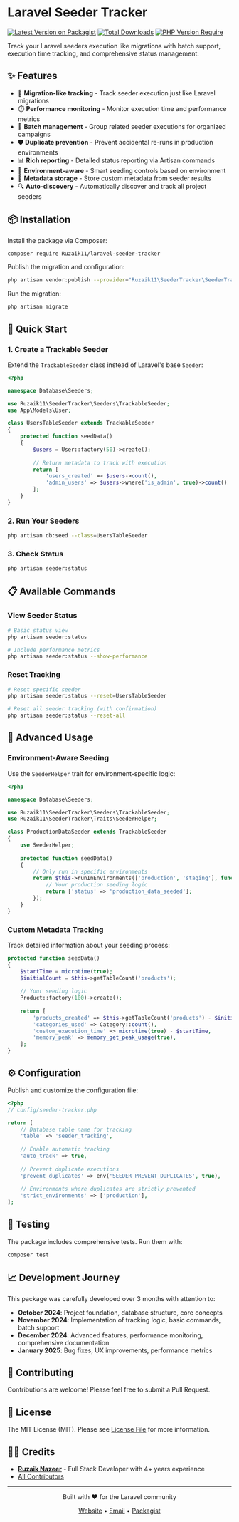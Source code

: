 # Laravel Seeder Tracker

[![Latest Version on Packagist](https://img.shields.io/packagist/v/Ruzaik11/laravel-seeder-tracker.svg?style=flat-square)](https://packagist.org/packages/Ruzaik11/laravel-seeder-tracker)
[![Total Downloads](https://img.shields.io/packagist/dt/Ruzaik11/laravel-seeder-tracker.svg?style=flat-square)](https://packagist.org/packages/Ruzaik11/laravel-seeder-tracker)
[![PHP Version Require](https://img.shields.io/packagist/php-v/Ruzaik11/laravel-seeder-tracker.svg?style=flat-square)](https://packagist.org/packages/Ruzaik11/laravel-seeder-tracker)

Track your Laravel seeders execution like migrations with batch support, execution time tracking, and comprehensive status management.

## ✨ Features

- 🚀 **Migration-like tracking** - Track seeder execution just like Laravel migrations
- ⏱️ **Performance monitoring** - Monitor execution time and performance metrics  
- 🔄 **Batch management** - Group related seeder executions for organized campaigns
- 🛡️ **Duplicate prevention** - Prevent accidental re-runs in production environments
- 📊 **Rich reporting** - Detailed status reporting via Artisan commands
- 🎯 **Environment-aware** - Smart seeding controls based on environment
- 💾 **Metadata storage** - Store custom metadata from seeder results
- 🔍 **Auto-discovery** - Automatically discover and track all project seeders

## 📦 Installation

Install the package via Composer:

```bash
composer require Ruzaik11/laravel-seeder-tracker
```

Publish the migration and configuration:

```bash
php artisan vendor:publish --provider="Ruzaik11\SeederTracker\SeederTrackerServiceProvider"
```

Run the migration:

```bash
php artisan migrate
```

## 🚀 Quick Start

### 1. Create a Trackable Seeder

Extend the `TrackableSeeder` class instead of Laravel's base `Seeder`:

```php
<?php

namespace Database\Seeders;

use Ruzaik11\SeederTracker\Seeders\TrackableSeeder;
use App\Models\User;

class UsersTableSeeder extends TrackableSeeder
{
    protected function seedData()
    {
        $users = User::factory(50)->create();
        
        // Return metadata to track with execution
        return [
            'users_created' => $users->count(),
            'admin_users' => $users->where('is_admin', true)->count()
        ];
    }
}
```

### 2. Run Your Seeders

```bash
php artisan db:seed --class=UsersTableSeeder
```

### 3. Check Status

```bash
php artisan seeder:status
```

## 📋 Available Commands

### View Seeder Status
```bash
# Basic status view
php artisan seeder:status

# Include performance metrics
php artisan seeder:status --show-performance
```

### Reset Tracking
```bash
# Reset specific seeder
php artisan seeder:status --reset=UsersTableSeeder

# Reset all seeder tracking (with confirmation)
php artisan seeder:status --reset-all
```

## 🔧 Advanced Usage

### Environment-Aware Seeding

Use the `SeederHelper` trait for environment-specific logic:

```php
<?php

namespace Database\Seeders;

use Ruzaik11\SeederTracker\Seeders\TrackableSeeder;
use Ruzaik11\SeederTracker\Traits\SeederHelper;

class ProductionDataSeeder extends TrackableSeeder
{
    use SeederHelper;
    
    protected function seedData()
    {
        // Only run in specific environments
        return $this->runInEnvironments(['production', 'staging'], function () {
            // Your production seeding logic
            return ['status' => 'production_data_seeded'];
        });
    }
}
```

### Custom Metadata Tracking

Track detailed information about your seeding process:

```php
protected function seedData()
{
    $startTime = microtime(true);
    $initialCount = $this->getTableCount('products');
    
    // Your seeding logic
    Product::factory(100)->create();
    
    return [
        'products_created' => $this->getTableCount('products') - $initialCount,
        'categories_used' => Category::count(),
        'custom_execution_time' => microtime(true) - $startTime,
        'memory_peak' => memory_get_peak_usage(true),
    ];
}
```

## ⚙️ Configuration

Publish and customize the configuration file:

```php
<?php
// config/seeder-tracker.php

return [
    // Database table name for tracking
    'table' => 'seeder_tracking',
    
    // Enable automatic tracking
    'auto_track' => true,
    
    // Prevent duplicate executions
    'prevent_duplicates' => env('SEEDER_PREVENT_DUPLICATES', true),
    
    // Environments where duplicates are strictly prevented
    'strict_environments' => ['production'],
];
```

## 🧪 Testing

The package includes comprehensive tests. Run them with:

```bash
composer test
```

## 📈 Development Journey

This package was carefully developed over 3 months with attention to:

- **October 2024**: Project foundation, database structure, core concepts
- **November 2024**: Implementation of tracking logic, basic commands, batch support  
- **December 2024**: Advanced features, performance monitoring, comprehensive documentation
- **January 2025**: Bug fixes, UX improvements, performance metrics

## 🤝 Contributing

Contributions are welcome! Please feel free to submit a Pull Request.

## 📄 License

The MIT License (MIT). Please see [License File](LICENSE) for more information.

## 👨‍💻 Credits

- **[Ruzaik Nazeer](https://github.com/ruzaiknazeer)** - Full Stack Developer with 4+ years experience
- [All Contributors](../../contributors)

---

<p align="center">Built with ❤️ for the Laravel community</p>
<p align="center">
  <a href="https://ruzaik.dev">Website</a> •
  <a href="mailto:ruzaiknazeer@gmail.com">Email</a> •
  <a href="https://packagist.org/packages/Ruzaik11/laravel-seeder-tracker">Packagist</a>
</p>
